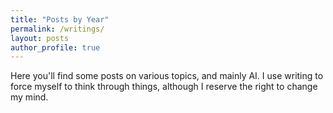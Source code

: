 ```yaml
---
title: "Posts by Year"
permalink: /writings/
layout: posts
author_profile: true
---
```


Here you'll find some posts on various topics, and mainly AI. I use writing to force myself to think through things, although I reserve the right to change my mind. 